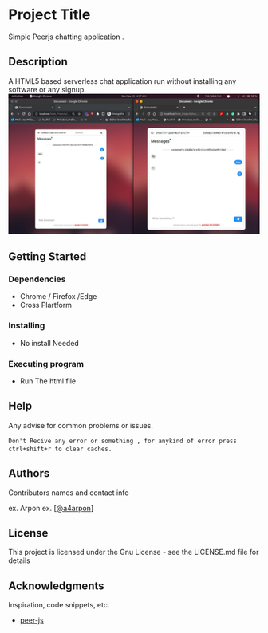 # Project Title

Simple Peerjs chatting application  .

## Description

A HTML5 based serverless chat application run without installing any software or any signup.
![alt text](ss/1ac351fe-6354-4190-923b-b8ae0e4d140c.jpeg)


## Getting Started

### Dependencies

* Chrome / Firefox /Edge
* Cross Plartform

### Installing

* No install Needed

### Executing program

* Run The html file

## Help

Any advise for common problems or issues.
```
Don't Recive any error or something , for anykind of error press ctrl+shift+r to clear caches.
```

## Authors

Contributors names and contact info

ex. Arpon
ex. [[@a4arpon](https://github.com/a4arpon)]



## License

This project is licensed under the Gnu License - see the LICENSE.md file for details

## Acknowledgments

Inspiration, code snippets, etc.
* [peer-js](https://github.com/peers/peerjs)
